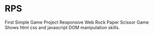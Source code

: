 # RPS
First Simple Game Project
Responsive Web Rock Paper Scissor Game
Shows html css and javascript DOM manipulation skills.